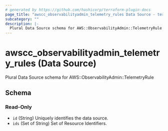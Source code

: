 ```yaml
---
# generated by https://github.com/hashicorp/terraform-plugin-docs
page_title: "awscc_observabilityadmin_telemetry_rules Data Source - terraform-provider-awscc"
subcategory: ""
description: |-
  Plural Data Source schema for AWS::ObservabilityAdmin::TelemetryRule
---
```


# awscc_observabilityadmin_telemetry_rules (Data Source)

Plural Data Source schema for AWS::ObservabilityAdmin::TelemetryRule



<!-- schema generated by tfplugindocs -->
## Schema

### Read-Only

- `id` (String) Uniquely identifies the data source.
- `ids` (Set of String) Set of Resource Identifiers.
